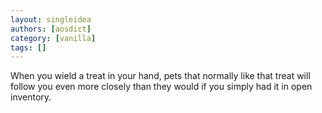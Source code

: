 ```yaml
---
layout: singleidea
authors: [aosdict]
category: [vanilla]
tags: []
---
```

When you wield a treat in your hand, pets that normally like that treat will follow you even more closely than they would if you simply had it in open inventory.
